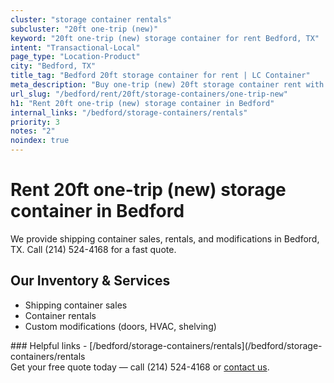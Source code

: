 ```yaml
---
cluster: "storage container rentals"
subcluster: "20ft one-trip (new)"
keyword: "20ft one-trip (new) storage container for rent Bedford, TX"
intent: "Transactional-Local"
page_type: "Location-Product"
city: "Bedford, TX"
title_tag: "Bedford 20ft storage container for rent | LC Container"
meta_description: "Buy one-trip (new) 20ft storage container rent with local delivery in Bedford, TX. LC Container — local Since 2003. Request a fast quote today."
url_slug: "/bedford/rent/20ft/storage-containers/one-trip-new"
h1: "Rent 20ft one-trip (new) storage container in Bedford"
internal_links: "/bedford/storage-containers/rentals"
priority: 3
notes: "2"
noindex: true
---
```


# Rent 20ft one-trip (new) storage container in Bedford

We provide shipping container sales, rentals, and modifications in Bedford, TX. Call (214) 524-4168 for a fast quote.

## Our Inventory & Services
- Shipping container sales
- Container rentals
- Custom modifications (doors, HVAC, shelving)

<div data-section="internal-links">
### Helpful links
- [/bedford/storage-containers/rentals](/bedford/storage-containers/rentals
</div>

<div data-section="cta">
Get your free quote today — call (214) 524-4168 or <a href="/contact">contact us</a>.
</div>

<script type="application/ld+json">{"@context":"https://schema.org","@type":"FAQPage","mainEntity":[{"@type":"Question","name":"How much does delivery cost in Bedford, TX?","acceptedAnswer":{"@type":"Answer","text":"Delivery costs vary by distance and container size. Most deliveries in Bedford, TX range from $150-$300. Call (214) 524-4168 for an exact quote based on your specific location."}},{"@type":"Question","name":"Do you offer financing or payment plans?","acceptedAnswer":{"@type":"Answer","text":"We accept major credit cards, checks, and can discuss commercial terms for bulk purchases. Call (214) 524-4168 to discuss options."}},{"@type":"Question","name":"Can you customize containers in Bedford, TX?","acceptedAnswer":{"@type":"Answer","text":"Yes — we perform modifications like doors, HVAC, insulation, and shelving. Request a custom quote at (214) 524-4168 or via our contact form."}}]}</script>
